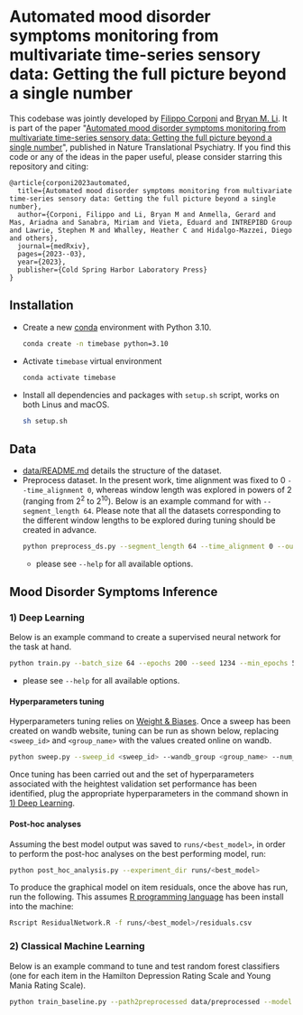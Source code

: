 # Automated mood disorder symptoms monitoring from multivariate time-series sensory data: Getting the full picture beyond a single number

This codebase was jointly developed by [Filippo Corponi](https://github.com/FilippoCMC) and [Bryan M. Li](https://github.com/bryanlimy). It is part of the paper "[Automated mood disorder symptoms monitoring from multivariate time-series sensory data: Getting the full picture beyond a single number](https://www.nature.com/articles/s41398-024-02876-1)", published in Nature Translational Psychiatry. If you find this code or any of the ideas in the paper useful, please consider starring this repository and citing:

```buildoutcfg
@article{corponi2023automated,
  title={Automated mood disorder symptoms monitoring from multivariate time-series sensory data: Getting the full picture beyond a single number},
  author={Corponi, Filippo and Li, Bryan M and Anmella, Gerard and Mas, Ariadna and Sanabra, Miriam and Vieta, Eduard and INTREPIBD Group and Lawrie, Stephen M and Whalley, Heather C and Hidalgo-Mazzei, Diego and others},
  journal={medRxiv},
  pages={2023--03},
  year={2023},
  publisher={Cold Spring Harbor Laboratory Press}
}
```

## Installation
- Create a new [conda](https://conda.io/en/latest/) environment with Python 3.10.
  ```bash
  conda create -n timebase python=3.10
  ```
- Activate `timebase` virtual environment
  ```bash
  conda activate timebase
  ```
- Install all dependencies and packages with `setup.sh` script, works on both Linus and macOS.
  ```bash
  sh setup.sh
  ```

## Data
- [data/README.md](data/README.md) details the structure of the dataset.
- Preprocess dataset. In the present work, time alignment was fixed to 0 `--time_alignment 0`, whereas window length was explored in powers of 2 (ranging from 2<sup>2</sup> to 2<sup>10</sup>). Below is an example command for with `--segment_length 64`. Please note that all the datasets corresponding to the different window lengths to be explored during tuning should be created in advance.
  ```bash
  python preprocess_ds.py --segment_length 64 --time_alignment 0 --output_dir data/preprocessed/ta0_sl64 --overwrite
  ```
  - please see `--help` for all available options.

## Mood Disorder Symptoms Inference

### 1) Deep Learning

Below is an example command to create a supervised neural network for the task at hand.

```bash
python train.py --batch_size 64 --epochs 200 --seed 1234 --min_epochs 50 --lr_patience 10 --dataset data/preprocessed/ta0_sl64 --emb_dim 128 --lr 0.001 --weight_decay 0.001 --verbose 1 --num_units 128 --dropout 0 --model bilstm --task_mode 0 --imb_mode 0 --emb_type 0 --output_dir runs/test --clear_output_dir --save_predictions --test_time
```
  - please see `--help` for all available options.

#### Hyperparameters tuning

Hyperparameters tuning relies on [Weight & Biases](https://docs.wandb.ai/). Once a sweep has been created on wandb website, tuning can be run as shown below, replacing `<sweep_id>` and `<group_name>` with the values created online on wandb.

```bash
python sweep.py --sweep_id <sweep_id> --wandb_group <group_name> --num_trials 100 --output_dir runs/test
```

Once tuning has been carried out and the set of hyperparameters associated with the heightest validation set performance has been identified, plug the appropriate hyperparameters in the command shown in [1) Deep Learning](#1-deep-learning). 

#### Post-hoc analyses

Assuming the best model output was saved to `runs/<best_model>`, in order to perform the post-hoc analyses on the best performing model, run:

```bash
python post_hoc_analysis.py --experiment_dir runs/<best_model>
```

To produce the graphical model on item residuals, once the above has run, run the following. This assumes [R programming language](https://www.r-project.org/about.html) has been install into the machine:

```bash
Rscript ResidualNetwork.R -f runs/<best_model>/residuals.csv
```

### 2) Classical Machine Learning

Below is an example command to tune and test random forest classifiers (one for each item in the Hamilton Depression Rating Scale and Young Mania Rating Scale).


```bash
python train_baseline.py --path2preprocessed data/preprocessed --model random_forest --output_dir runs/rf  --clear_output_dir
```

